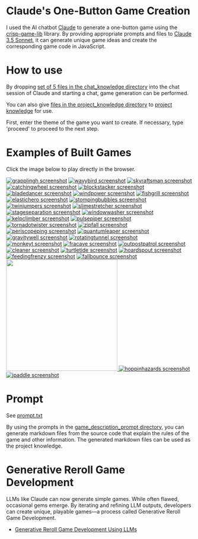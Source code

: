 # Claude's One-Button Game Creation

I used the AI chatbot [Claude](https://claude.ai/) to generate a one-button game using the [crisp-game-lib](https://github.com/abagames/crisp-game-lib) library. By providing appropriate prompts and files to [Claude 3.5 Sonnet](https://www.anthropic.com/news/claude-3-5-sonnet), it can generate unique game ideas and create the corresponding game code in JavaScript.

# How to use

By dropping [set of 5 files in the chat_knowledge directory](./chat_knowledge/) into the chat session of Claude and starting a chat, game generation can be performed.

You can also give [files in the project_knowledge directory](./project_knowledge/) to [project knowledge](https://www.anthropic.com/news/projects) for use.

First, enter the theme of the game you want to create. If necessary, type 'proceed' to proceed to the next step.

# Examples of Built Games

Click the image below to play directly in the browser.

[![grapplingh screenshot](./docs/grapplingh/screenshot.gif)](https://abagames.github.io/claude-one-button-game-creation/?grapplingh)
[![wavybird screenshot](./docs/wavybird/screenshot.gif)](https://abagames.github.io/claude-one-button-game-creation/?wavybird)
[![skyraftsman screenshot](./docs/skyraftsman/screenshot.gif)](https://abagames.github.io/claude-one-button-game-creation/?skyraftsman)
[![catchingwheel screenshot](./docs/catchingwheel/screenshot.gif)](https://abagames.github.io/claude-one-button-game-creation/?catchingwheel)
[![blockstacker screenshot](./docs/blockstacker/screenshot.gif)](https://abagames.github.io/claude-one-button-game-creation/?blockstacker)
[![bladedancer screenshot](./docs/bladedancer/screenshot.gif)](https://abagames.github.io/claude-one-button-game-creation/?bladedancer)
[![windpower screenshot](./docs/windpower/screenshot.gif)](https://abagames.github.io/claude-one-button-game-creation/?windpower)
[![fishgrill screenshot](./docs/fishgrill/screenshot.gif)](https://abagames.github.io/claude-one-button-game-creation/?fishgrill)
[![elastichero screenshot](./docs/elastichero/screenshot.gif)](https://abagames.github.io/claude-one-button-game-creation/?elastichero)
[![stompingbubbles screenshot](./docs/stompingbubbles/screenshot.gif)](https://abagames.github.io/claude-one-button-game-creation/?stompingbubbles)
[![twinjumpers screenshot](./docs/twinjumpers/screenshot.gif)](https://abagames.github.io/claude-one-button-game-creation/?twinjumpers)
[![slimestretcher screenshot](./docs/slimestretcher/screenshot.gif)](https://abagames.github.io/claude-one-button-game-creation/?slimestretcher)
[![stageseparation screenshot](./docs/stageseparation/screenshot.gif)](https://abagames.github.io/claude-one-button-game-creation/?stageseparation)
[![windowwasher screenshot](./docs/windowwasher/screenshot.gif)](https://abagames.github.io/claude-one-button-game-creation/?windowwasher)
[![kelpclimber screenshot](./docs/kelpclimber/screenshot.gif)](https://abagames.github.io/claude-one-button-game-creation/?kelpclimber)
[![pulsepiper screenshot](./docs/pulsepiper/screenshot.gif)](https://abagames.github.io/claude-one-button-game-creation/?pulsepiper)
[![tornadotwister screenshot](./docs/tornadotwister/screenshot.gif)](https://abagames.github.io/claude-one-button-game-creation/?tornadotwister)
[![zipfall screenshot](./docs/zipfall/screenshot.gif)](https://abagames.github.io/claude-one-button-game-creation/?zipfall)
[![periscopeping screenshot](./docs/periscopeping/screenshot.gif)](https://abagames.github.io/claude-one-button-game-creation/?periscopeping)
[![quantumleaper screenshot](./docs/quantumleaper/screenshot.gif)](https://abagames.github.io/claude-one-button-game-creation/?quantumleaper)
[![gravitywell screenshot](./docs/gravitywell/screenshot.gif)](https://abagames.github.io/claude-one-button-game-creation/?gravitywell)
[![rotatingtunnel screenshot](./docs/rotatingtunnel/screenshot.gif)](https://abagames.github.io/claude-one-button-game-creation/?rotatingtunnel)
[![monkeyt screenshot](./docs/monkeyt/screenshot.gif)](https://abagames.github.io/claude-one-button-game-creation/?monkeyt)
[![fracave screenshot](./docs/fracave/screenshot.gif)](https://abagames.github.io/claude-one-button-game-creation/?fracave)
[![outpostpatrol screenshot](./docs/outpostpatrol/screenshot.gif)](https://abagames.github.io/claude-one-button-game-creation/?outpostpatrol)
[![cleaner screenshot](./docs/cleaner/screenshot.gif)](https://abagames.github.io/claude-one-button-game-creation/?cleaner)
[![turtletide screenshot](./docs/turtletide/screenshot.gif)](https://abagames.github.io/claude-one-button-game-creation/?turtletide)
[![hoardspout screenshot](./docs/hoardspout/screenshot.gif)](https://abagames.github.io/claude-one-button-game-creation/?hoardspout)
[![feedingfrenzy screenshot](./docs/feedingfrenzy/screenshot.gif)](https://abagames.github.io/claude-one-button-game-creation/?feedingfrenzy)
[![fallbounce screenshot](./docs/fallbounce/screenshot.gif)](https://abagames.github.io/claude-one-button-game-creation/?fallbounce)
<a href="https://abagames.github.io/claude-one-button-game-creation/?bridgecross"><img src="./docs/bridgecross/screenshot.gif" width="300px">
[![hoppinhazards screenshot](./docs/hoppinhazards/screenshot.gif)](https://abagames.github.io/claude-one-button-game-creation/?hoppinhazards)
[![jpaddle screenshot](./docs/jpaddle/screenshot.gif)](https://abagames.github.io/claude-one-button-game-creation/?jpaddle)

# Prompt

See [prompt.txt](./chat_knowledge/prompt.txt)

By using the prompts in the [game_description_prompt directory](./game_description_prompt/), you can generate markdown files from the source code that explain the rules of the game and other information. The generated markdown files can be used as the project knowledge.

# Generative Reroll Game Development

LLMs like Claude can now generate simple games. While often flawed, occasional gems emerge. By iterating and refining LLM outputs, developers can create unique, playable games—a process called Generative Reroll Game Development.

- [Generative Reroll Game Development Using LLMs](https://dev.to/abagames/generative-reroll-game-development-using-llms-22m3)
